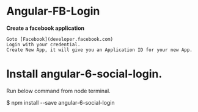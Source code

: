 # Angular-FB-Login
**Create a facebook application**

    Goto [Facebook](developer.facebook.com)
    Login with your credential.
    Create New App, it will give you an Application ID for your new App.
    
# Install angular-6-social-login. 

  Run below command from node terminal.
  
  $ npm install --save angular-6-social-login
